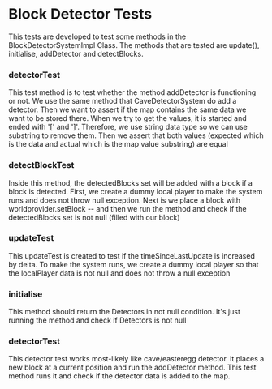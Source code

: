 Block Detector Tests
===================

This tests are developed to test some methods in the BlockDetectorSystemImpl Class. The methods that are tested are update(), initialise, addDetector and detectBlocks.

### detectorTest
This test method is to test whether the method addDetector is functioning or not. We use the same method that CaveDetectorSystem do add a detector. Then we want to assert if the map contains the same data we want to be stored there. When we try to get the values, it is started and ended with '[' and ']'. Therefore, we use string data type so we can use substring to remove them. Then we assert that both values (expected which is the data and actual which is the map value substring) are equal

### detectBlockTest
Inside this method, the detectedBlocks set will be added with a block if a block is detected. First, we create a dummy local player to make the system runs and does not throw null exception. Next is we place a block with worldprovider.setBlock -- and then we run the method and check if the detectedBlocks set is not null (filled with our block)

### updateTest
This updateTest is created to test if the timeSinceLastUpdate is increased by delta. To make the system runs, we create a dummy local player so that the localPlayer data is not null and does not throw a null exception

### initialise
This method should return the Detectors in not null condition. It's just running the method and check if Detectors is not null

### detectorTest
This detector test works most-likely like cave/easteregg detector. it places a new block at a current position and run the addDetector method. This test method runs it and check if the detector data is added to the map.

